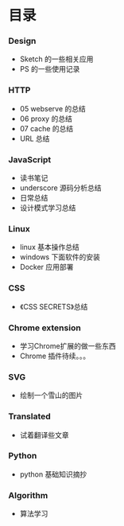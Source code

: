 # 目录

### Design

* Sketch 的一些相关应用
* PS 的一些使用记录


### HTTP

* 05 webserve 的总结
* 06 proxy 的总结
* 07 cache 的总结
* URL 总结

### JavaScript

* 读书笔记
* underscore 源码分析总结
* 日常总结
* 设计模式学习总结

### Linux

* linux 基本操作总结
* windows 下面软件的安装
* Docker 应用部署

### CSS

* 《CSS SECRETS》总结


### Chrome extension

* 学习Chrome扩展的做一些东西
* Chrome 插件待续。。。


### SVG 

* 绘制一个雪山的图片

### Translated 

* 试着翻译些文章

### Python

* python 基础知识摘抄

### Algorithm

* 算法学习


